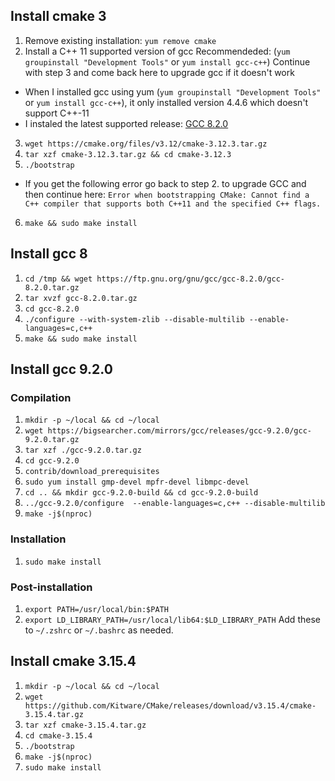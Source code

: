 ## Install cmake 3

1. Remove existing installation: `yum remove cmake`
2. Install a C++ 11 supported version of gcc
  Recommendeded:  (`yum groupinstall "Development Tools"` or `yum install gcc-c++`)
  Continue with step 3 and come back here to upgrade gcc if it doesn't work
  - When I installed gcc using yum (`yum groupinstall "Development Tools"` or `yum install gcc-c++`), it only installed version 4.4.6 which doesn't support C++-11
  - I instaled the latest supported release: [GCC 8.2.0](#install-gcc-8)
  
3. `wget https://cmake.org/files/v3.12/cmake-3.12.3.tar.gz`
4. `tar xzf cmake-3.12.3.tar.gz && cd cmake-3.12.3`
5. `./bootstrap`
  - If you get the following error go back to step 2. to upgrade GCC and then continue here: `Error when bootstrapping CMake:
Cannot find a C++ compiler that supports both C++11 and the specified C++ flags.`
6. `make && sudo make install`

## Install gcc 8
  1. `cd /tmp && wget https://ftp.gnu.org/gnu/gcc/gcc-8.2.0/gcc-8.2.0.tar.gz`
  2. `tar xvzf gcc-8.2.0.tar.gz`
  3. `cd gcc-8.2.0`
  4. `./configure --with-system-zlib --disable-multilib --enable-languages=c,c++`
  5. `make && sudo make install`

## Install gcc 9.2.0

### Compilation

  1. `mkdir -p ~/local && cd ~/local`
  2. `wget https://bigsearcher.com/mirrors/gcc/releases/gcc-9.2.0/gcc-9.2.0.tar.gz`
  3. `tar xzf ./gcc-9.2.0.tar.gz`
  4. `cd gcc-9.2.0`
  5. `contrib/download_prerequisites`
  6. `sudo yum install gmp-devel mpfr-devel libmpc-devel`
  7. `cd .. && mkdir gcc-9.2.0-build && cd gcc-9.2.0-build`
  8. `../gcc-9.2.0/configure  --enable-languages=c,c++ --disable-multilib`
  9. `make -j$(nproc)`

### Installation

  1. `sudo make install`

### Post-installation 

  1. `export PATH=/usr/local/bin:$PATH`
  2. `export LD_LIBRARY_PATH=/usr/local/lib64:$LD_LIBRARY_PATH`
Add these to `~/.zshrc` or `~/.bashrc` as needed.

## Install cmake 3.15.4

  1. `mkdir -p ~/local && cd ~/local`
  2. `wget https://github.com/Kitware/CMake/releases/download/v3.15.4/cmake-3.15.4.tar.gz`
  3. `tar xzf cmake-3.15.4.tar.gz`
  4. `cd cmake-3.15.4`
  5. `./bootstrap`
  6. `make -j$(nproc)`
  7. `sudo make install`
